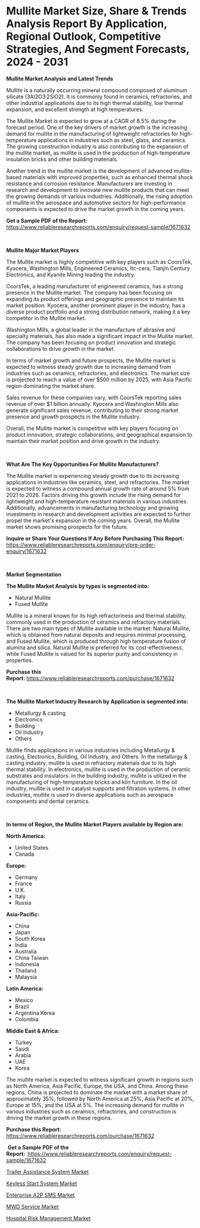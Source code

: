 <p><h1>Mullite Market Size, Share & Trends Analysis Report By Application, Regional Outlook, Competitive Strategies, And Segment Forecasts, 2024 - 2031</h1></p><p><strong>Mullite Market Analysis and Latest Trends</strong></p>
<p><p>Mullite is a naturally occurring mineral compound composed of aluminum silicate (3Al2O3·2SiO2). It is commonly found in ceramics, refractories, and other industrial applications due to its high thermal stability, low thermal expansion, and excellent strength at high temperatures.</p><p>The Mullite Market is expected to grow at a CAGR of 8.5% during the forecast period. One of the key drivers of market growth is the increasing demand for mullite in the manufacturing of lightweight refractories for high-temperature applications in industries such as steel, glass, and ceramics. The growing construction industry is also contributing to the expansion of the mullite market, as mullite is used in the production of high-temperature insulation bricks and other building materials.</p><p>Another trend in the mullite market is the development of advanced mullite-based materials with improved properties, such as enhanced thermal shock resistance and corrosion resistance. Manufacturers are investing in research and development to innovate new mullite products that can meet the growing demands of various industries. Additionally, the rising adoption of mullite in the aerospace and automotive sectors for high-performance components is expected to drive the market growth in the coming years.</p></p>
<p><strong>Get a Sample PDF of the Report:&nbsp;</strong> <a href="https://www.reliableresearchreports.com/enquiry/request-sample/1671632">https://www.reliableresearchreports.com/enquiry/request-sample/1671632</a></p>
<p>&nbsp;</p>
<p><strong>Mullite Major Market Players</strong></p>
<p><p>The Mullite market is highly competitive with key players such as CoorsTek, Kyocera, Washington Mills, Engineered Ceramics, Itc-cera, Tianjin Century Electronics, and Kyanite Mining leading the industry. </p><p>CoorsTek, a leading manufacturer of engineered ceramics, has a strong presence in the Mullite market. The company has been focusing on expanding its product offerings and geographic presence to maintain its market position. Kyocera, another prominent player in the industry, has a diverse product portfolio and a strong distribution network, making it a key competitor in the Mullite market.</p><p>Washington Mills, a global leader in the manufacture of abrasive and specialty materials, has also made a significant impact in the Mullite market. The company has been focusing on product innovation and strategic collaborations to drive growth in the market. </p><p>In terms of market growth and future prospects, the Mullite market is expected to witness steady growth due to increasing demand from industries such as ceramics, refractories, and electronics. The market size is projected to reach a value of over $500 million by 2025, with Asia Pacific region dominating the market share.</p><p>Sales revenue for these companies vary, with CoorsTek reporting sales revenue of over $1 billion annually. Kyocera and Washington Mills also generate significant sales revenue, contributing to their strong market presence and growth prospects in the Mullite industry. </p><p>Overall, the Mullite market is competitive with key players focusing on product innovation, strategic collaborations, and geographical expansion to maintain their market position and drive growth in the industry.</p></p>
<p>&nbsp;</p>
<p><strong>What Are The Key Opportunities For Mullite Manufacturers?</strong></p>
<p><p>The Mullite market is experiencing steady growth due to its increasing applications in industries like ceramics, steel, and refractories. The market is expected to witness a compound annual growth rate of around 5% from 2021 to 2026. Factors driving this growth include the rising demand for lightweight and high-temperature resistant materials in various industries. Additionally, advancements in manufacturing technology and growing investments in research and development activities are expected to further propel the market's expansion in the coming years. Overall, the Mullite market shows promising prospects for the future.</p></p>
<p><strong>Inquire or Share Your Questions If Any Before Purchasing This Report:</strong> <a href="https://www.reliableresearchreports.com/enquiry/pre-order-enquiry/1671632">https://www.reliableresearchreports.com/enquiry/pre-order-enquiry/1671632</a></p>
<p>&nbsp;</p>
<p><strong>Market Segmentation</strong></p>
<p><strong>The Mullite Market Analysis by types is segmented into:</strong></p>
<p><ul><li>Natural Mullite</li><li>Fused Mullite</li></ul></p>
<p><p>Mullite is a mineral known for its high refractoriness and thermal stability, commonly used in the production of ceramics and refractory materials. There are two main types of Mullite available in the market: Natural Mullite, which is obtained from natural deposits and requires minimal processing, and Fused Mullite, which is produced through high temperature fusion of alumina and silica. Natural Mullite is preferred for its cost-effectiveness, while Fused Mullite is valued for its superior purity and consistency in properties.</p></p>
<p><strong>Purchase this Report:&nbsp;</strong><a href="https://www.reliableresearchreports.com/purchase/1671632">https://www.reliableresearchreports.com/purchase/1671632</a></p>
<p>&nbsp;</p>
<p><strong>The Mullite Market Industry Research by Application is segmented into:</strong></p>
<p><ul><li>Metallurgy & casting</li><li>Electronics</li><li>Building</li><li>Oil Industry</li><li>Others</li></ul></p>
<p><p>Mullite finds applications in various industries including Metallurgy & casting, Electronics, Building, Oil Industry, and Others. In the metallurgy & casting industry, mullite is used in refractory materials due to its high thermal stability. In electronics, mullite is used in the production of ceramic substrates and insulators. In the building industry, mullite is utilized in the manufacturing of high-temperature bricks and kiln furniture. In the oil industry, mullite is used in catalyst supports and filtration systems. In other industries, mullite is used in diverse applications such as aerospace components and dental ceramics.</p></p>
<p>&nbsp;</p>
<p><strong>In terms of Region, the Mullite Market Players available by Region are:</strong></p>
<p>
    <p> <strong> North America: </strong>
        <ul>
            <li>United States</li>
            <li>Canada</li>
        </ul>
        </p> 
    <p> <strong> Europe: </strong>
        <ul>
            <li>Germany</li>
            <li>France</li>
            <li>U.K.</li>
            <li>Italy</li>
            <li>Russia</li>
        </ul>
        </p> 
    <p> <strong> Asia-Pacific: </strong>
        <ul>
            <li>China</li>
            <li>Japan</li>
            <li>South Korea</li>
            <li>India</li>
            <li>Australia</li>
            <li>China Taiwan</li>
            <li>Indonesia</li>
            <li>Thailand</li>
            <li>Malaysia</li>
        </ul>
        </p> 
    <p> <strong> Latin America: </strong>
        <ul>
            <li>Mexico</li>
            <li>Brazil</li>
            <li>Argentina Korea</li>
            <li>Colombia</li>
        </ul>
        </p> 
    <p> <strong> Middle East & Africa: </strong>
        <ul>
            <li>Turkey</li>
            <li>Saudi</li>
            <li>Arabia</li>
            <li>UAE</li>
            <li>Korea</li>
        </ul>
    </p>
    </p>
<p><p>The mullite market is expected to witness significant growth in regions such as North America, Asia Pacific, Europe, the USA, and China. Among these regions, China is projected to dominate the market with a market share of approximately 35%, followed by North America at 25%, Asia Pacific at 20%, Europe at 15%, and the USA at 5%. The increasing demand for mullite in various industries such as ceramics, refractories, and construction is driving the market growth in these regions.</p></p>
<p><strong>Purchase this Report: </strong><a href="https://www.reliableresearchreports.com/purchase/1671632">https://www.reliableresearchreports.com/purchase/1671632</a></p>
<p>&nbsp;<strong>Get a Sample PDF of the Report:&nbsp;&nbsp;</strong><a href="https://www.reliableresearchreports.com/enquiry/request-sample/1671632">https://www.reliableresearchreports.com/enquiry/request-sample/1671632</a></p>
<p><strong></strong></p>
<p><p><a href="https://github.com/timeliteaut/Market-Research-Report-List-1/blob/main/trailer-assistance-system-market.md">Trailer Assistance System Market</a></p><p><a href="https://github.com/bobicer/Market-Research-Report-List-2/blob/main/keyless-start-system-market.md">Keyless Start System Market</a></p><p><a href="https://medium.com/@brendamoreno1988/enterprise-a2p-sms-market-size-and-market-trends-complete-industry-overview-2024-to-2031-edfd4662fedd">Enterprise A2P SMS Market</a></p><p><a href="https://medium.com/@kathyburton10/mwd-service-market-the-key-to-successful-business-strategy-forecast-till-2031-1ccc85c4fcbb">MWD Service Market</a></p><p><a href="https://medium.com/@sarahhopkins94/hospital-risk-management-market-report-reveals-the-latest-trends-and-growth-opportunities-of-this-93c7ff40c6cf">Hospital Risk Management Market</a></p></p>
